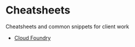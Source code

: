 # Cheatsheets

Cheatsheets and common snippets for client work

- [Cloud Foundry](./cloud-foundry.md)
